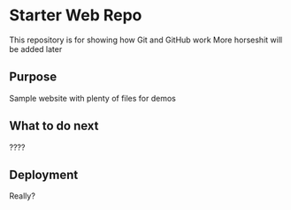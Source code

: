 # Starter Web Repo

This repository is for showing how Git and GitHub work
More horseshit will be added later

## Purpose

Sample website with plenty of files for demos

## What to do next
????

## Deployment
Really?
